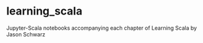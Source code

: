 # learning_scala
Jupyter-Scala notebooks accompanying each chapter of Learning Scala by Jason Schwarz
